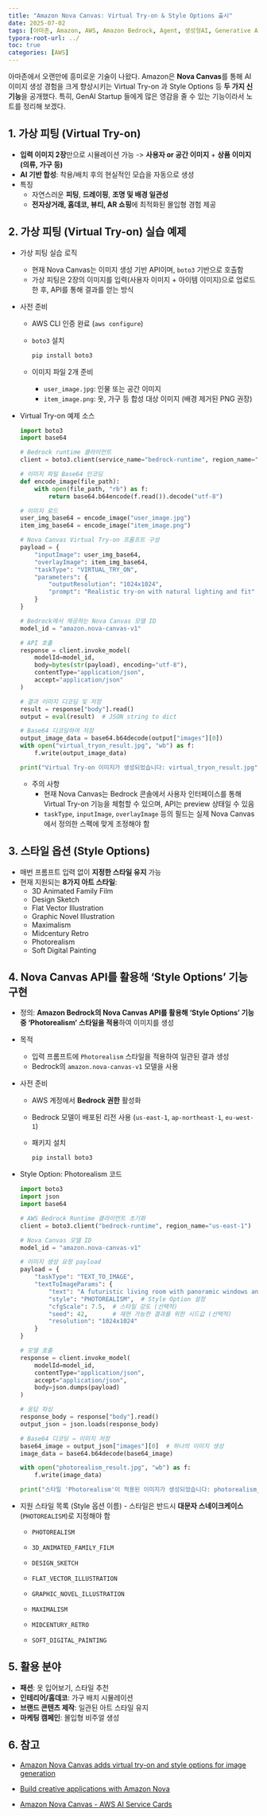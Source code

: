 ```yaml
---
title: "Amazon Nova Canvas: Virtual Try-on & Style Options 출시"
date: 2025-07-02
tags: [아마존, Amazon, AWS, Amazon Bedrock, Agent, 생성형AI, Generative AI, Agentic AI, Strands Agents SDK, Amazon Nova, Amazon Nova Canvas]
typora-root-url: ../
toc: true
categories: [AWS]
---
```


아마존에서 오랜만에 흥미로운 기술이 나왔다. Amazon은 **Nova Canvas**를 통해 AI 이미지 생성 경험을 크게 향상시키는 Virtual Try-on 과 Style Options 등 **두 가지 신기능**을 공개했다. 특히, GenAI Startup 들에게 많은 영감을 줄 수 있는 기능이라서 노트를 정리해 보겠다. 



## 1.  가상 피팅 (Virtual Try-on)

* **입력 이미지 2장**만으로 시뮬레이션 가능 -> **사용자 or 공간 이미지** + **상품 이미지 (의류, 가구 등)**
* **AI 기반 합성**: 착용/배치 후의 현실적인 모습을 자동으로 생성
* 특징
  * 자연스러운 **피팅**, **드레이핑**, **조명 및 배경 일관성**
  * **전자상거래, 홈데코, 뷰티, AR 쇼핑**에 최적화된 몰입형 경험 제공



## 2.  가상 피팅 (Virtual Try-on) 실습 예제

* 가상 피팅 실습 로직

  *  현재 Nova Canvas는 이미지 생성 기반 API이며, `boto3` 기반으로 호출함
  * 가상 피팅은 2장의 이미지를 입력(사용자 이미지 + 아이템 이미지)으로 업로드한 후, API를 통해 결과를 얻는 방식

* 사전 준비

  * AWS CLI 인증 완료 (`aws configure`)

  * `boto3` 설치

    ```bash
    pip install boto3
    ```

  * 이미지 파일 2개 준비

    * `user_image.jpg`: 인물 또는 공간 이미지
    * `item_image.png`: 옷, 가구 등 합성 대상 이미지 (배경 제거된 PNG 권장)

* Virtual Try-on 예제 소스

  ```python
  import boto3
  import base64
  
  # Bedrock runtime 클라이언트
  client = boto3.client(service_name="bedrock-runtime", region_name="us-east-1")
  
  # 이미지 파일 Base64 인코딩
  def encode_image(file_path):
      with open(file_path, "rb") as f:
          return base64.b64encode(f.read()).decode("utf-8")
  
  # 이미지 로드
  user_img_base64 = encode_image("user_image.jpg")
  item_img_base64 = encode_image("item_image.png")
  
  # Nova Canvas Virtual Try-on 프롬프트 구성
  payload = {
      "inputImage": user_img_base64,
      "overlayImage": item_img_base64,
      "taskType": "VIRTUAL_TRY_ON",
      "parameters": {
          "outputResolution": "1024x1024",
          "prompt": "Realistic try-on with natural lighting and fit"
      }
  }
  
  # Bedrock에서 제공하는 Nova Canvas 모델 ID
  model_id = "amazon.nova-canvas-v1"
  
  # API 호출
  response = client.invoke_model(
      modelId=model_id,
      body=bytes(str(payload), encoding="utf-8"),
      contentType="application/json",
      accept="application/json"
  )
  
  # 결과 이미지 디코딩 및 저장
  result = response["body"].read()
  output = eval(result)  # JSON string to dict
  
  # Base64 디코딩하여 저장
  output_image_data = base64.b64decode(output["images"][0])
  with open("virtual_tryon_result.jpg", "wb") as f:
      f.write(output_image_data)
  
  print("Virtual Try-on 이미지가 생성되었습니다: virtual_tryon_result.jpg")
  ```

  * 주의 사항
    * 현재 Nova Canvas는 Bedrock 콘솔에서 사용자 인터페이스를 통해 Virtual Try-on 기능을 체험할 수 있으며, API는 preview 상태일 수 있음
    * `taskType`, `inputImage`, `overlayImage` 등의 필드는 실제 Nova Canvas에서 정의한 스펙에 맞게 조정해야 함

  

## 3. 스타일 옵션 (Style Options)

* 매번 프롬프트 입력 없이 **지정한 스타일 유지** 가능
* 현재 지원되는 **8가지 아트 스타일**:
  * 3D Animated Family Film
  * Design Sketch
  * Flat Vector Illustration
  * Graphic Novel Illustration
  * Maximalism
  * Midcentury Retro
  * Photorealism
  * Soft Digital Painting



## 4. Nova Canvas API를 활용해 ‘Style Options’ 기능 구현

* 정의: **Amazon Bedrock의 Nova Canvas API를 활용해 ‘Style Options’ 기능 중 ‘Photorealism’ 스타일을 적용**하여 이미지를 생성

* 목적

  * 입력 프롬프트에 `Photorealism` 스타일을 적용하여 일관된 결과 생성
  * Bedrock의 `amazon.nova-canvas-v1` 모델을 사용

* 사전 준비

  * AWS 계정에서 **Bedrock 권한** 활성화

  * Bedrock 모델이 배포된 리전 사용 (`us-east-1`, `ap-northeast-1`, `eu-west-1`)

  * 패키지 설치

    ```bash
    pip install boto3
    ```

* Style Option: Photorealism 코드

  ```python
  import boto3
  import json
  import base64
  
  # AWS Bedrock Runtime 클라이언트 초기화
  client = boto3.client("bedrock-runtime", region_name="us-east-1")  # 또는 ap-northeast-1 (도쿄)
  
  # Nova Canvas 모델 ID
  model_id = "amazon.nova-canvas-v1"
  
  # 이미지 생성 요청 payload
  payload = {
      "taskType": "TEXT_TO_IMAGE",
      "textToImageParams": {
          "text": "A futuristic living room with panoramic windows and smart furniture",
          "style": "PHOTOREALISM",  # Style Option 설정
          "cfgScale": 7.5,  # 스타일 강도 (선택적)
          "seed": 42,       # 재현 가능한 결과를 위한 시드값 (선택적)
          "resolution": "1024x1024"
      }
  }
  
  # 모델 호출
  response = client.invoke_model(
      modelId=model_id,
      contentType="application/json",
      accept="application/json",
      body=json.dumps(payload)
  )
  
  # 응답 파싱
  response_body = response["body"].read()
  output_json = json.loads(response_body)
  
  # Base64 디코딩 → 이미지 저장
  base64_image = output_json["images"][0]  # 하나의 이미지 생성
  image_data = base64.b64decode(base64_image)
  
  with open("photorealism_result.jpg", "wb") as f:
      f.write(image_data)
  
  print("스타일 'Photorealism'이 적용된 이미지가 생성되었습니다: photorealism_result.jpg")
  ```

* 지원 스타일 목록 (Style 옵션 이름) - 스타일은 반드시 **대문자 스네이크케이스**(`PHOTOREALISM`)로 지정해야 함

  * `PHOTOREALISM` 

  * `3D_ANIMATED_FAMILY_FILM` 

  * `DESIGN_SKETCH` 

  * `FLAT_VECTOR_ILLUSTRATION` 

  * `GRAPHIC_NOVEL_ILLUSTRATION` 

  * `MAXIMALISM` 

  * `MIDCENTURY_RETRO`

  * `SOFT_DIGITAL_PAINTING`

    

## 5. 활용 분야

* **패션**: 옷 입어보기, 스타일 추천
* **인테리어/홈데코**: 가구 배치 시뮬레이션
* **브랜드 콘텐츠 제작**: 일관된 아트 스타일 유지
* **마케팅 캠페인**: 몰입형 비주얼 생성



## 6. 참고

* [Amazon Nova Canvas adds virtual try-on and style options for image generation](https://aws.amazon.com/ko/about-aws/whats-new/2025/07/amazon-nova-canvas-virtual-try-on-style-options-image-generation/)

* [Build creative applications with Amazon Nova](https://aws.amazon.com/ai/generative-ai/nova/creative/)

* [Amazon Nova Canvas - AWS AI Service Cards](https://docs.aws.amazon.com/ai/responsible-ai/nova-canvas/overview.html)

  